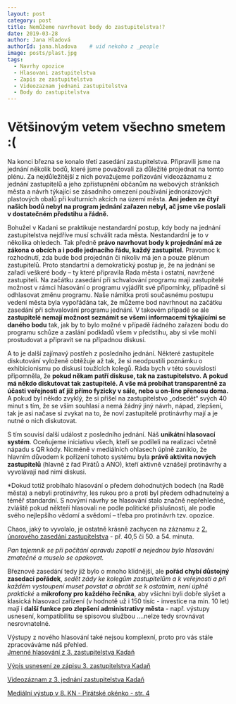 ```yaml
---
layout: post
category: post
title: Nemůžeme navrhovat body do zastupitelstva!?
date: 2019-03-28
author: Jana Hladová
authorId: jana.hladova    # uid nekoho z _people
image: posts/plast.jpg
tags:
  - Navrhy opozice
  - Hlasovani zastupitelstva
  - Zapis ze zastupitelstva
  - Videozaznam jednani zastupitelstva
  - Body do zastupitelstva
---
```


# Většinovým vetem všechno smetem :(


Na konci března se konalo třetí zasedání zastupitelstva. 
Připravili jsme na jednání několik bodů, které jsme považovali za důležité projednat na tomto plénu. 
Za nejdůležitější z nich považujeme pořizování videozáznamu z jednání zastupitelů a jeho zpřístupnění občanům na webových stránkách města a návrh týkající se zásadního omezení používání jednorázových plastových obalů při kulturních akcích na území města. 
**Ani jeden ze čtyř našich bodů nebyl na program jednání zařazen nebyl, ač jsme vše poslali v dostatečném předstihu a řádně.**

Bohužel v Kadani se praktikuje nestandardní postup, kdy body na jednání zastupitelstva nejdříve musí schválit rada města. 
Nestandardní je to v několika ohledech. 
Tak předně **právo navrhovat body k projednání má ze zákona o obcích a i podle jednacího řádu, každý zastupitel.**
Pravomoc k rozhodnutí, zda bude bod projednán či nikoliv má jen a pouze plénum zastupitelů. 
Proto standartní a demokratický postup je, že na jednání se zařadí veškeré body – ty které připravila Rada města i ostatní, navržené zastupiteli. Na začátku zasedání při schvalování programu mají zastupitelé možnost v rámci hlasování o programu vyjádřit své připomínky, případně si odhlasovat změnu programu. 
Naše námitka proti současnému postupu vedení města byla vypořádána tak, že můžeme bod navrhnout na začátku zasedání při schvalování programu jednání. 
V takovém případě se ale **zastupitelé nemají možnost seznámit se všemi informacemi týkajícími se daného bodu** tak, jak by to bylo možné v případě řádného zařazení bodu do programu schůze a zaslání podkladů všem v předstihu, aby si vše mohli prostudovat a připravit se na případnou diskusi.

A to je další zajímavý postřeh z posledního jednání. Některé zastupitele diskutování vyloženě obtěžuje až tak, že si neodpustili poznámku o exhibicionismu po diskusi toužících kolegů. 
Ráda bych v této souvislosti připomněla, že **pokud někam patří diskuse, tak na zastupitelstvo. A pokud má někdo diskutovat tak zastupitelé. A vše má probíhat transparentně za účasti veřejnosti ať již přímo fyzicky v sále, nebo u on-line přenosu doma.**
A pokud byl někdo zvyklý, že si přišel na zastupitelstvo „odsedět“ svých 40 minut s tím, že se vším souhlasí a nemá žádný jiný návrh, nápad, zlepšení, tak je asi načase si zvykat na to, že noví zastupitelé protinávrhy mají a je nutné o nich diskutovat.

S tím souvisí další událost z posledního jednání. Náš **unikátní hlasovací systém**.
Oceňujeme iniciativu všech, kteří se podíleli na realizaci včetně nápadu s QR kódy. 
Nicméně v mediálních ohlasech úplně zaniklo, že hlavním důvodem k pořízení tohoto systému byla **právě aktivita nových zastupitelů**
(hlavně z řad Pirátů a ANO), kteří aktivně vznášejí protinávrhy a vyvolávají nad nimi diskusi.    

*Dokud totiž probíhalo hlasování o předem dohodnutých bodech (na Radě města) a nebyli protinávrhy, les rukou pro a proti byl předem odhadnutelný a téměř standardní. 
S novými návrhy se hlasování stalo značně nepřehledné, zvláště pokud někteří hlasovali ne podle politické příslušnosti, ale podle svého nejlepšího vědomí a svědomí – třeba pro protinávrh tzv. opozice. 

Chaos, jaký to vyvolalo, je ostatně krásně zachycen na záznamu z [2. únorového zasedání zastupitelstva](https://kadan.pirati.cz/aktuality/2zmz.html) - př. 40,5 či 50. a 54. minuta.   

*Pan tajemník se při počítání opravdu zapotil a nejednou bylo hlasování zmatečné a muselo se opakovat.* 

Březnové zasedání tedy již bylo o mnoho klidnější, ale **pořád chybí důstojný zasedací pořádek**,
*sedět zády ke kolegům zastupitelům a k veřejnosti a při každém vystoupení muset povstat a obrátit se k ostatním, není úplně praktické* a **mikrofony pro každého řečníka**, aby všichni byli dobře slyšet a klasická hlasovací zařízení (v hodnotě už i 150 tisíc - investice na min. 10 let) mají i **další funkce pro zlepšení administrativy města** - např. výstupy usnesení, kompatibilitu se spisovou službou ....nelze tedy srovnávat nesrovnatelné.

Výstupy z nového hlasování také nejsou komplexní, proto pro vás stále zpracováváme náš přehled.  
[Jmenné hlasování z 3. zastupitelstva Kadaň](https://drive.google.com/open?id=1oODN4Yk6B0cPYpqcDv8sKME5KPF048vB)

[Výpis usnesení ze zápisu 3. zastupitelstva Kadaň](http://www.mesto-kadan.cz/obcan/)

[Videozáznam z 3. jednání zastupitelstva Kadaň](https://kadan.pirati.cz/aktuality/3zmz.html)

[Mediální výstup v 8. KN - Pirátské okénko - str. 4](http://www.kadanskenoviny.cz/2019.html) 

